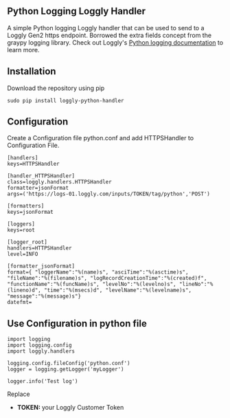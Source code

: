 Python Logging Loggly Handler
-----------------------------

A simple Python logging Loggly handler that can be used to send to a Loggly Gen2 https endpoint. Borrowed the extra fields concept from the graypy logging library. Check out Loggly's [Python logging documentation](https://www.loggly.com/docs/python-http/) to learn more.

## Installation
Download the repository using pip 
    
    sudo pip install loggly-python-handler

## Configuration

Create a Configuration file python.conf and add HTTPSHandler to Configuration File.
    
    [handlers]
    keys=HTTPSHandler

    [handler_HTTPSHandler]
    class=loggly.handlers.HTTPSHandler
    formatter=jsonFormat
    args=('https://logs-01.loggly.com/inputs/TOKEN/tag/python','POST')

    [formatters]
    keys=jsonFormat

    [loggers]
    keys=root

    [logger_root]
    handlers=HTTPSHandler
    level=INFO

    [formatter_jsonFormat]
    format={ "loggerName":"%(name)s", "asciTime":"%(asctime)s", "fileName":"%(filename)s", "logRecordCreationTime":"%(created)f", "functionName":"%(funcName)s", "levelNo":"%(levelno)s", "lineNo":"%(lineno)d", "time":"%(msecs)d", "levelName":"%(levelname)s", "message":"%(message)s"}
    datefmt=

## Use Configuration in python file

    import logging
    import logging.config
    import loggly.handlers

    logging.config.fileConfig('python.conf')
    logger = logging.getLogger('myLogger')

    logger.info('Test log')


Replace
<ul>
<li><strong>TOKEN: </strong>your Loggly Customer Token</li>
</ul>
